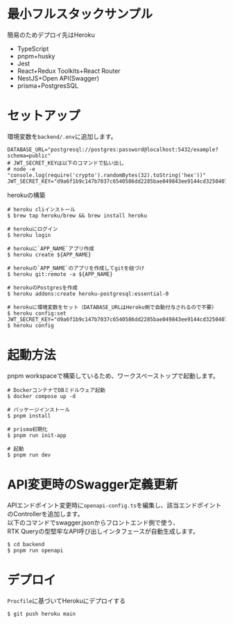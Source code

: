 # 最小フルスタックサンプル
簡易のためデプロイ先はHeroku

- TypeScript
- pnpm+husky
- Jest
- React+Redux Toolkits+React Router
- NestJS+Open API(Swagger)
- prisma+PostgresSQL

# セットアップ
環境変数を`backend/.env`に追加します。

```
DATABASE_URL="postgresql://postgres:password@localhost:5432/example?schema=public"
# JWT_SECRET_KEYは以下のコマンドで払い出し
# node -e "console.log(require('crypto').randomBytes(32).toString('hex'))"
JWT_SECRET_KEY="d9a6f1b9c147b7037c6540586dd2285bae049843ee9144cd3250407c58c06b21"
```

herokuの構築

```
# heroku cliインストール
$ brew tap heroku/brew && brew install heroku

# herokuにログイン
$ heroku login

# herokuに`APP_NAME`アプリ作成
$ heroku create ${APP_NAME}

# herokuの`APP_NAME`のアプリを作成してgitを紐づけ
$ heroku git:remote -a ${APP_NAME}

# herokuのPostgresを作成
$ heroku addons:create heroku-postgresql:essential-0

# herokuに環境変数をセット（DATABASE_URLはHeroku側で自動付与されるので不要）
$ heroku config:set JWT_SECRET_KEY="d9a6f1b9c147b7037c6540586dd2285bae049843ee9144cd3250407c58c06b21"
$ heroku config
```

# 起動方法
pnpm workspaceで構築しているため、ワークスペーストップで起動します。  

```
# DockerコンテナでDBミドルウェア起動
$ docker compose up -d

# パッケージインストール
$ pnpm install

# prisma初期化
$ pnpm run init-app

# 起動
$ pnpm run dev
```

# API変更時のSwagger定義更新
APIエンドポイント変更時に`openapi-config.ts`を編集し、該当エンドポイントのControllerを追加します。  
以下のコマンドでswagger.jsonからフロントエンド側で使う、  
RTK Queryの型堅牢なAPI呼び出しインタフェースが自動生成します。  

```
$ cd backend
$ pnpm run openapi
```

# デプロイ

`Procfile`に基づいてHerokuにデプロイする

```
$ git push heroku main
```